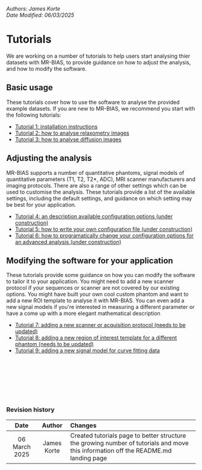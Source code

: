 *Authors: James Korte &nbsp;&nbsp;&nbsp;&nbsp;&nbsp;&nbsp;&nbsp;&nbsp;&nbsp;&nbsp;&nbsp;&nbsp;&nbsp;&nbsp;&nbsp;&nbsp;&nbsp;&nbsp;&nbsp;&nbsp;&nbsp;&nbsp;&nbsp;&nbsp;&nbsp;&nbsp;&nbsp;&nbsp;&nbsp;&nbsp;&nbsp;&nbsp;&nbsp;&nbsp;&nbsp;&nbsp;&nbsp;&nbsp;&nbsp;&nbsp;&nbsp;&nbsp;&nbsp;&nbsp;&nbsp;&nbsp;&nbsp;&nbsp;&nbsp;&nbsp;&nbsp;&nbsp;&nbsp;&nbsp;&nbsp;&nbsp;&nbsp;&nbsp;&nbsp;&nbsp;&nbsp;&nbsp;&nbsp;&nbsp;&nbsp;&nbsp;&nbsp;&nbsp;&nbsp;&nbsp;&nbsp;&nbsp;&nbsp;&nbsp;&nbsp;&nbsp;&nbsp;&nbsp;&nbsp;&nbsp;&nbsp;&nbsp;&nbsp;&nbsp;&nbsp;&nbsp; Date Modified: 06/03/2025*

# Tutorials

We are working on a number of tutorials to help users start analysing thier datasets with MR-BIAS, to provide guidance on how to adjust the analysis, and how to modify the software.

## Basic usage
These tutorials cover how to use the software to analyse the provided example datasets. If you are new to MR-BIAS, we recommend you start with the following tutorials:
- [Tutorial 1: installation instructions](./how_to_install.md)
- [Tutorial 2: how to analyse relaxometry images](./basic_analysis_relaxometry.md)
- [Tutorial 3: how to analyse diffusion images](./basic_analysis_diffusion.md)

## Adjusting the analysis
MR-BIAS supports a number of quantitative phantoms, signal models of quantitative parameters (T1, T2, T2*, ADC), MRI scanner manufacturers and imaging protocols. There are also a range of other settings which can be used to customise the analysis. These tutorials provide a list of the available settings, including the default settings, and guidance on which setting may be best for your application.
- [Tutorial 4: an description available configuration options (under construction)](./configuration_options_all.md)
- [Tutorial 5: how to write your own configuration file (under construction)](./writing_a_config_file.md)
- [Tutorial 6: how to programatically change your configuration options for an advanced analysis (under construction)](./advanced_config_file_update.md)

## Modifying the software for your application
These tutorials provide some guidance on how you can modify the software to tailor it to your application. You might need to add a new scanner protocol if your sequences or scanner are not covered by our existing options. You might have built your own cool custom phantom and want to add a new ROI template to analyse it with MR-BIAS. You can even add a new signal models if you're interested in measuring a different parameter or have a come up with a more elegant mathematical description  
- [Tutorial 7: adding a new scanner or acquisition protocol (needs to be updated)](./adding_a_new_scanner.md)
- [Tutorial 8: adding a new region of interest template for a different phantom (needs to be updated)](./adding_a_roi_template.md)
- [Tutorial 9: adding a new signal model for curve fitting data](./adding_a_new_model.md)





 <br> <br> <br> <br> <br> <br>

### Revision history

|     Date      |   Author    | Changes                                                                                                                             |
|:-------------:|:-----------:|:------------------------------------------------------------------------------------------------------------------------------------|
| 06 March 2025 | James Korte | Created tutorials page to better structure the growing number of tutorials and move this information off the README.md landing page |




